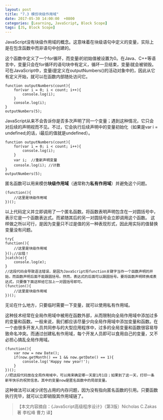 ```yaml
---
layout: post
title: "7.3 模仿块级作用域"
date: 2017-05-30 14:00:00  +0800
categories: [Learning, JavaScript, Block Scope]
tags: [JS, Block Scope]
---
```


JavaScript没有块级作用域的概念。这意味着在块级语句中定义的变量，实际上是在包含函数中而非语句中创建的。

这个函数中定义了一个for循环，而变量i的初始值被设置为0。在Java、C++等语言中，变量只会在for循环的语句块中有定义，循环一旦结束，变量i就会被销毁。可在JavaScript中，变量i是定义在outputNumbers()的活动对象中的，因此从它有定义开始，就可以在函数内部随处访问它。

```
function outputNumbers(count){
	for(var i = 0; i < count; i++){
		console.log(i);
	}
	console.log(i);
}
outputNumbers(5);
```

JavaScript从来不会告诉你是否多次声明了同一个变量；遇到这种情况，它只会对后续的声明视而不见。不过，它会执行后续声明中的变量初始化（如果是var i = undefined;的话，i最后的值就是undefined）。

```
function outputNumbers(count){
	for(var i = 0; i < count; i++){
		console.log(i);
	}
	var i;	//重新声明变量
	console.log(i);	//计数
}
outputNumbers(5);

```

匿名函数可以用来模仿<b>块级作用域</b>（通常称为<b>私有作用域</b>）并避免这个问题。

```
(function(){
	//这里是块级作用域
})();
```

以上代码定义并立即调用了一个匿名函数。将函数表明声明包含在一对圆括号中，表示它是一个函数表达式。而紧随其后的另一对圆括号会立即调用这个函数。
这样做之所以可行，是因为变量只不过是值的另一种表现形式，因此用实际的值替换变量没有问题。

```
try{
function(){
	//这里是块级作用域
}();//出错！
}catch(e){
	console.log(e);
}
//这段代码会导致语法错误，是因为JavaScript将function关键字当作一个函数声明的开始，而函数声明后面不能跟圆括号。然而，表达式的后面可以跟圆括号。要将函数声明转换成表达式，只要像下面这样给它加上一对圆括号即可。
(function(){
	//这里是块级作用域
})();
```

无论在什么地方，只要临时需要一下变量，就可以使用私有作用域。

这种技术经常在全局作用域中被用在函数外部，从而限制向全局作用域中添加过多的变量和函数。一般来说，我们都应该尽量少向全局作用域中添加变量和函数。在一个由很多开发人员共同参与的大型应用程序中，过多的全局变量和函数很容易导致命名冲突。而通过创建私有作用域，每个开发人员即可以食用自己的变量，又不必担心搞乱全局作用域。

```
(function(){
	var now = new Date();
	if(now.getMonth() == 1 && now.getDate() == 1){
		console.log('Happy new year!');
	}
})();
//把这段代码放在全局作用域中，可以用来确定哪一天是1月1日；如果到了这一天，打印一条新年快乐的祝贺信息。其中的变量now是匿名函数中的局部变量。
```

这种做法可以减少闭包占用的内存问题，因为没有指向匿名函数的引用。只要函数执行完毕，就可以立即销毁其作用域链了。

>【本文内容摘自：《JavaScript高级程序设计》（第3版）Nicholas C.Zakas 著   李松峰 曹力 译】